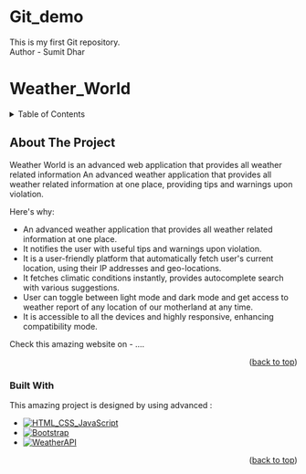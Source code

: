<a name="readme-top"></a>
# Git_demo
This is my first Git repository.
<br>
Author - Sumit Dhar

# Weather_World

<!-- TABLE OF CONTENTS -->
<details>
  <summary>Table of Contents</summary>
  <ol>
    <li>
      <a href="#about-the-project">About The Project</a>
      <ul>
        <li><a href="#built-with">Built With</a></li>
      </ul>
    </li>
    <li>
      <a href="#getting-started">Getting Started</a>
      <ul>
        <li><a href="#prerequisites">Prerequisites</a></li>
        <li><a href="#installation">Installation</a></li>
      </ul>
    </li>
    <li><a href="#usage">Usage</a></li>
    <li><a href="#roadmap">Roadmap</a></li>
    <li><a href="#contributing">Contributing</a></li>
    <li><a href="#license">License</a></li>
    <li><a href="#contact">Contact</a></li>
    <li><a href="#acknowledgments">Acknowledgments</a></li>
  </ol>
</details>



<!-- ABOUT THE PROJECT -->
## About The Project

Weather World is an advanced web application that provides all weather related information
An advanced weather application that provides all weather related information at one place, providing tips and warnings upon violation.

Here's why:
* An advanced weather application that provides all weather related information at one place.
* It notifies the user with useful tips and warnings upon violation.
* It is a user-friendly platform that automatically fetch user's current location, using their IP addresses and geo-locations.
* It fetches climatic conditions instantly, provides autocomplete search with various suggestions.
* User can toggle between light mode and dark mode and get access to weather report of any location of our motherland at any time.
* It is accessible to all the devices and highly responsive, enhancing compatibility mode.

Check this amazing website on - ....

<p align="right">(<a href="#readme-top">back to top</a>)</p>



### Built With

This amazing project is designed by using advanced :

* [![HTML_CSS_JavaScript][Html_Css_JavaScript.com]][Html_Css_JavaScript-url]
* [![Bootstrap][Bootstrap.com]][Bootstrap-url]
* [![WeatherAPI][WeatherAPI.com]][WeatherAPI-url]

<p align="right">(<a href="#readme-top">back to top</a>)</p>



<!-- MARKDOWN LINKS & IMAGES -->
[Html_Css_JavaScript.com]: https://t.ly/gKynb
[Html_Css_JavaScript-url]: https://www.w3schools.com/html
[Bootstrap.com]: https://t.ly/RSZ7E
[Bootstrap-url]: https://getbootstrap.com
[WeatherAPI.com]: https://shorturl.at/gtwzK
[WeatherAPI-url]: https://openweathermap.org/
